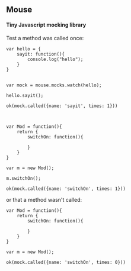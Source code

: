 ## Mouse

#### Tiny Javascript mocking library


Test a method was called once:

    var hello = {
	    sayit: function(){
		    console.log("hello");
	    }
    }


    var mock = mouse.mocks.watch(hello);

    hello.sayit();

    ok(mock.called({name: 'sayit', times: 1}))



    var Mod = function(){
    	return {
    		switchOn: function(){

    		}
    	}
    }

    var m = new Mod();

    m.switchOn();

    ok(mock.called({name: 'switchOn', times: 1}))
	

or that a method wasn't called:

	var Mod = function(){
    	return {
    		switchOn: function(){

    		}
    	}
    }

    var m = new Mod();

    ok(mock.called({name: 'switchOn', times: 0}))
	